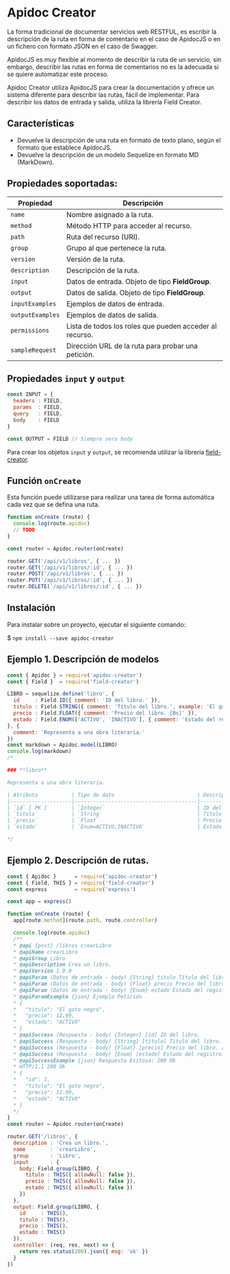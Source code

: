 # Apidoc Creator

La forma tradicional de documentar servicios web RESTFUL, es escribir la descripción de la ruta en forma de comentario en el caso de ApidocJS o en un fichero con formato JSON en el caso de Swagger.

ApidocJS es muy flexible al momento de describir la ruta de un servicio, sin embargo, describir las rutas en forma de comentarios no es la adecuada si se quiere automatizar este proceso.

Apidoc Creator utiliza ApidocJS para crear la documentación y ofrece un sistema diferente para describir las rutas, fácil de implementar. Para describir los datos de entrada y salida, utiliza la librería Field Creator.

## Características

- Devuelve la descripción de una ruta en formato de texto plano, según el formato que establece ApidocJS.
- Devuelve la descripción de un modelo Sequelize en formato MD (MarkDown).

## Propiedades soportadas:

| Propiedad        | Descripción                                              |
|------------------|----------------------------------------------------------|
| `name`           | Nombre asignado a la ruta.                               |
| `method`         | Método HTTP para acceder al recurso.                     |
| `path`           | Ruta del recurso (URI).                                  |
| `group`          | Grupo al que pertenece la ruta.                          |
| `version`        | Versión de la ruta.                                      |
| `description`    | Descripción de la ruta.                                  |
| `input`          | Datos de entrada. Objeto de tipo **FieldGroup**.         |
| `output`         | Datos de salida. Objeto de tipo **FieldGroup**.          |
| `inputExamples`  | Ejemplos de datos de entrada.                            |
| `outputExamples` | Ejemplos de datos de salida.                             |
| `permissions`    | Lista de todos los roles que pueden acceder al recurso.  |
| `sampleRequest`  | Dirección URL de la ruta para probar una petición.       |

## Propiedades `input` y `output`

```js
const INPUT = {
  headers : FIELD,
  params  : FIELD,
  query   : FIELD,
  body    : FIELD
}

const OUTPUT = FIELD // Siempre sera body
```

Para crear los objetos `input` y `output`, se recomienda utilizar la librería [field-creator](https://github.com/insacjs/field-creator).

## Función `onCreate`

Esta función puede utilizarse para realizar una tarea de forma automática cada vez que se defina una ruta.

```js
function onCreate (route) {
  console.log(route.apidoc)
  // TODO
}

const router = Apidoc.router(onCreate)

router.GET('/api/v1/libros', { ... })
router.GET('/api/v1/libros/:id', { ... })
router.POST('/api/v1/libros', { ... })
router.PUT('/api/v1/libros/:id', { ... })
router.DELETE('/api/v1/libros/:id', { ... })
```

## Instalación

Para instalar sobre un proyecto, ejecutar el siguiente comando:

$ `npm install --save apidoc-creator`

## Ejemplo 1. Descripción de modelos

``` js
const { Apidoc } = require('apidoc-creator')
const { Field }  = require('field-creator')

LIBRO = sequelize.define('libro', {
  id     : Field.ID({ comment: 'ID del libro.' }),
  titulo : Field.STRING({ comment: 'Título del libro.', example: 'El gato negro' }),
  precio : Field.FLOAT({ comment: 'Precio del libro. [Bs]' }),
  estado : Field.ENUM(['ACTIVO', 'INACTIVO'], { comment: 'Estado del registro.' })
}, {
  comment: 'Representa a una obra literaria.'
})
const markdown = Apidoc.model(LIBRO)
console.log(markdown)
/*

### **libro**

Representa a una obra literaria.

| Atributo           | Tipo de dato                           | Descripción                    |
|--------------------|----------------------------------------|--------------------------------|
| `id` [ PK ]        | `Integer`                              | ID del libro.                  |
| `titulo`           | `String`                               | Título del libro.              |
| `precio`           | `Float`                                | Precio del libro. [Bs]         |
| `estado`           | `Enum=ACTIVO,INACTIVO`                 | Estado del registro.           |

*/
```

## Ejemplo 2. Descripción de rutas.

``` js
const { Apidoc }      = require('apidoc-creator')
const { Field, THIS } = require('field-creator')
const express         = require('express')

const app = express()

function onCreate (route) {
  app[route.method](route.path, route.controller)

  console.log(route.apidoc)
  /**
  * @api {post} /libros crearLibro
  * @apiName crearLibro
  * @apiGroup Libro
  * @apiDescription Crea un libro.
  * @apiVersion 1.0.0
  * @apiParam (Datos de entrada - body) {String} titulo Título del libro. <br><strong>len: </strong><code>0,255</code>
  * @apiParam (Datos de entrada - body) {Float} precio Precio del libro. [Bs] <br><strong>isFloat: </strong><code>true</code>, <strong>min: </strong><code>0</code>, <strong>max: </strong><code>1e+308</code>
  * @apiParam (Datos de entrada - body) {Enum} estado Estado del registro. <br><strong>isIn: </strong><code>ACTIVO,INACTIVO</code>
  * @apiParamExample {json} Ejemplo Petición
  * {
  *   "titulo": "El gato negro",
  *   "precio": 12.99,
  *   "estado": "ACTIVO"
  * }
  * @apiSuccess (Respuesta - body) {Integer} [id] ID del libro.
  * @apiSuccess (Respuesta - body) {String} [titulo] Título del libro.
  * @apiSuccess (Respuesta - body) {Float} [precio] Precio del libro. [Bs]
  * @apiSuccess (Respuesta - body) {Enum} [estado] Estado del registro.
  * @apiSuccessExample {json} Respuesta Exitosa: 200 Ok
  * HTTP/1.1 200 Ok
  * {
  *   "id": 1,
  *   "titulo": "El gato negro",
  *   "precio": 12.99,
  *   "estado": "ACTIVO"
  * }
  */
}
const router = Apidoc.router(onCreate)

router.GET('/libros', {
  description : 'Crea un libro.',
  name        : 'crearLibro',
  group       : 'Libro',
  input       : {
    body: Field.group(LIBRO, {
      titulo : THIS({ allowNull: false }),
      precio : THIS({ allowNull: false }),
      estado : THIS({ allowNull: false })
    })
  },
  output: Field.group(LIBRO, {
    id     : THIS(),
    titulo : THIS(),
    precio : THIS(),
    estado : THIS()
  }),
  controller: (req, res, next) => {
    return res.status(200).json({ msg: 'ok' })
  }
})
```
